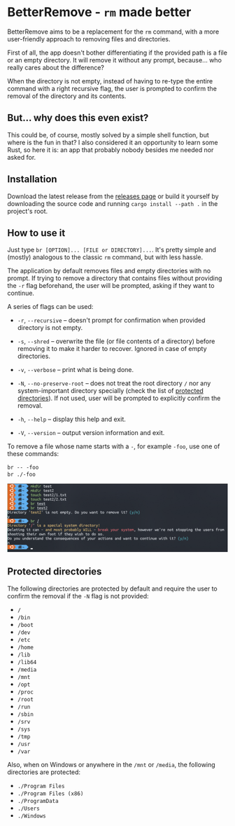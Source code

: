 # BetterRemove - `rm` made better

BetterRemove aims to be a replacement for the `rm` command, with a more user-friendly approach to
removing files and directories.

First of all, the app doesn't bother differentiating if the provided path is a file or an empty directory.
It will remove it without any prompt, because... who really cares about the difference?

When the directory is not empty, instead of having to re-type the entire command with a right recursive flag,
the user is prompted to confirm the removal of the directory and its contents.

## But... why does this even exist?
This could be, of course, mostly solved by a simple shell function, but where is the fun in that?
I also considered it an opportunity to learn some Rust, so here it is: an app that probably nobody besides me needed nor
asked for.

## Installation
Download the latest release from the [releases page](https://github.com/Nidrax/BetterRemove/releases) or
build it yourself by downloading the source code and running `cargo install --path .` in the project's root.

## How to use it
Just type `br [OPTION]... [FILE or DIRECTORY]...`.
It's pretty simple and (mostly) analogous to the classic `rm` command, but with less hassle.

The application by default removes files and empty directories with no prompt. 
If trying to remove a directory that contains files without providing the `-r` flag beforehand,
the user will be prompted, asking if they want to continue.

A series of flags can be used:

* `-r`, `--recursive` – doesn't prompt for confirmation when provided directory is not empty.
* `-s`, `--shred` – overwrite the file (or file contents of a directory) before removing it to make it
  harder to recover. Ignored in case of empty directories.
* `-v`, `--verbose` – print what is being done.

* `-N`, `--no-preserve-root` – does not treat the root directory `/` nor any system-important directory
  specially (check the list of [protected directories](#protected-directories)). If not used, user will be prompted to explicitly
  confirm the removal.

* `-h`, `--help` – display this help and exit.
* `-V`, `--version` – output version information and exit.


To remove a file whose name starts with a `-`, for example
`-foo`, use one of these commands:

    br -- -foo
    br ./-foo

<img src="https://github.com/Nidrax/BetterRemove/blob/trunk/screenshot.png?raw=true" alt="br showcase">

## Protected directories
The following directories are protected by default
and require the user to confirm the removal if the `-N` flag is not provided:

* `/`
* `/bin`
* `/boot`
* `/dev`
* `/etc`
* `/home`
* `/lib`
* `/lib64`
* `/media`
* `/mnt`
* `/opt`
* `/proc`
* `/root`
* `/run`
* `/sbin`
* `/srv`
* `/sys`
* `/tmp`
* `/usr`
* `/var`

Also, when on Windows or anywhere in the `/mnt` or `/media`, the following directories are protected:

* `./Program Files`
* `./Program Files (x86)`
* `./ProgramData`
* `./Users`
* `./Windows`
